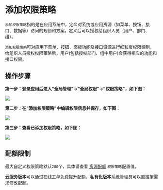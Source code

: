 添加权限策略
===

`添加权限策略`指的是在应用系统中，定义对系统或应用资源（如菜单、按钮、接口、数据等）访问的规则和方案，定义后可以授权给组织人员（用户、部门、组）。

`添加权限策略`可对应用下菜单、按钮、面板功能及接口资源进行细粒度权限控制，给组织人员授权权限策略后，用户(包括授权部门、组中用户)会获得相应的功能和接口权限。
 
## 操作步骤

**第一步：登录应用后进入"全局管理"->"全局权限"->"权限策略"，如下图：**

![](https://bj-c1-prod-files.xcan.cloud/storage/pubapi/v1/file/policy-add.png?fid=207887511026925753&fpt=aQi5Td26iMGybMnqfk9tlO2DzfcMe9HZjEkt7o6N)

**第二步：在"添加权限策略"中编辑权限信息并保存，如下图：**

![](https://bj-c1-prod-files.xcan.cloud/storage/pubapi/v1/file/policy-addinfo.png?fid=207887511026925755&fpt=idrPKNNx4hz56ntdBMgkkKr6tM3P42cE3Y5sXa6M)

**第三步：查看已添加权限策略，如下图：**

![](https://bj-c1-prod-files.xcan.cloud/storage/pubapi/v1/file/policy-addlist.png?fid=207887511026925757&fpt=7t5Pn6piAhuavihlnJrdtSMUDwoPIQl4MQE8bklC)

## 配额限制

最大自定义权限策略默认`200`个，具体请查看 [资源配额](https://www.xcan.cloud/help/doc/205515877330714629?c=209786779924957143) `权限策略`配置值。

**云服务版本**可以通过在线工单免费提升配额，**私有化版本**系统管理员可以直接按需求修改配额。